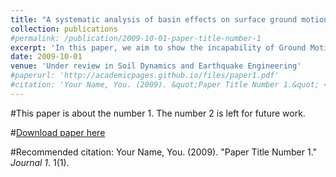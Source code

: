 ```yaml
---
title: "A systematic analysis of basin effects on surface ground motion"
collection: publications
#permalink: /publication/2009-10-01-paper-title-number-1
excerpt: 'In this paper, we aim to show the incapability of Ground Motion Prediction Equations to appropriately incorporate local site effects. We propose a new set of required parameters that better represent the basin and are easy to obtain. We Finally show the capability of the proposed parameters by studying the case of 2015 Gorkha, Nepal earthquake.'
date: 2009-10-01
venue: 'Under review in Soil Dynamics and Earthquake Engineering'
#paperurl: 'http://academicpages.github.io/files/paper1.pdf'
#citation: 'Your Name, You. (2009). &quot;Paper Title Number 1.&quot; <i>Journal 1</i>. 1(1).'
---
```

#This paper is about the number 1. The number 2 is left for future work.

#[Download paper here](http://academicpages.github.io/files/paper1.pdf)

#Recommended citation: Your Name, You. (2009). "Paper Title Number 1." <i>Journal 1</i>. 1(1).
